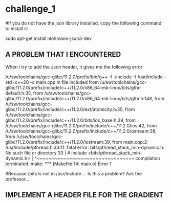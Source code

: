 # challenge_1

#If you do not have the json library installed, copy the following command to install it:

sudo apt-get install nlohmann-json3-dev

## A PROBLEM THAT I ENCOUNTERED 
 When i try to add the Json header, it gives me the following error:

 /u/sw/toolchains/gcc-glibc/11.2.0/prefix/bin/g++ -I ./include -I /usr/include   -std=c++20 -c main.cpp
In file included from /u/sw/toolchains/gcc-glibc/11.2.0/prefix/include/c++/11.2.0/x86_64-mk-linux/bits/gthr-default.h:35,
                 from /u/sw/toolchains/gcc-glibc/11.2.0/prefix/include/c++/11.2.0/x86_64-mk-linux/bits/gthr.h:148,
                 from /u/sw/toolchains/gcc-glibc/11.2.0/prefix/include/c++/11.2.0/ext/atomicity.h:35,
                 from /u/sw/toolchains/gcc-glibc/11.2.0/prefix/include/c++/11.2.0/bits/ios_base.h:39,
                 from /u/sw/toolchains/gcc-glibc/11.2.0/prefix/include/c++/11.2.0/ios:42,
                 from /u/sw/toolchains/gcc-glibc/11.2.0/prefix/include/c++/11.2.0/ostream:38,
                 from /u/sw/toolchains/gcc-glibc/11.2.0/prefix/include/c++/11.2.0/iostream:39,
                 from main.cpp:2:
/usr/include/pthread.h:33:11: fatal error: bits/pthread_stack_min-dynamic.h: No such file or directory
   33 | # include <bits/pthread_stack_min-dynamic.h>
      |           ^~~~~~~~~~~~~~~~~~~~~~~~~~~~~~~~~~
compilation terminated.
make: *** [Makefile:14: main.o] Error 1

#Because /bits is not in /usr/include ... Is this a problem? Ask the professor...

## IMPLEMENT A HEADER FILE FOR THE GRADIENT